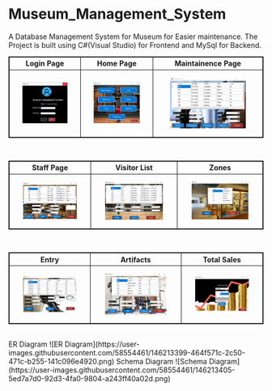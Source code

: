 # Museum_Management_System

A Database Management System for Museum for Easier maintenance.
The Project is built using C#(Visual Studio) for Frontend and MySql for Backend.
</br>

<table style="border:1px solid;">
  <tr >
    <th style="text-align: center; border:1px solid;">Login Page</th>
    <th style="text-align: center; border:1px solid;">Home Page</th>
    <th style="text-align: center; border:1px solid;">Maintainence Page</th>
  </tr>
  <tr >
    <td style="text-align: center; border:1px solid;padding:1em;">
        <img width="80%" src="images/login.png">
    </td>
    <td style="text-align: center; border:1px solid;padding:1em;">
         <img width="80%" src="images/home.png">
    </td>
    <td style="text-align: center; border:1px solid;padding:1em;">
         <img width="80%" src="images/maintainence.png">
    </td>
  </tr>
  
</table>
<br>
<table style="border:1px solid;">
  <tr >
    <th style="text-align: center; border:1px solid;">Staff Page</th>
    <th style="text-align: center; border:1px solid;">Visitor List</th>
    <th style="text-align: center; border:1px solid;">Zones</th>
  </tr>
  <tr >
    <td style="text-align: center; border:1px solid;padding:1em;">
        <img width="80%" src="images/staff.png">
    </td>
    <td style="text-align: center; border:1px solid;padding:1em;">
         <img width="80%" src="images/visitorlist.png">
    </td>
    <td style="text-align: center; border:1px solid;padding:1em;">
         <img width="80%" src="images/Zones.png">
    </td>
  </tr>
  
</table>
<br>
<table style="border:1px solid;">
  <tr >
    <th style="text-align: center; border:1px solid;">Entry </th>
    <th style="text-align: center; border:1px solid;">Artifacts</th>
    <th style="text-align: center; border:1px solid;">Total Sales</th>
  </tr>
  <tr >
    <td style="text-align: center; border:1px solid;padding:1em;">
        <img width="80%" src="images/entry.png">
    </td>
    <td style="text-align: center; border:1px solid;padding:1em;">
         <img width="80%" src="images/artifacts.png">
    </td>
    <td style="text-align: center; border:1px solid;padding:1em;">
         <img width="80%" src="images/total sales.png">
    </td>
  </tr>
  
</table>

</br>
ER Diagram
![ER Diagram](https://user-images.githubusercontent.com/58554461/146213399-464f571c-2c50-471c-b255-141c096e4920.png)
Schema Diagram
![Schema Diagram](https://user-images.githubusercontent.com/58554461/146213405-5ed7a7d0-92d3-4fa0-9804-a243ff40a02d.png)
